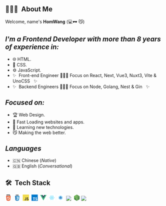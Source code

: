 ## 🦸🏻‍♂️ &nbsp;About Me

Welcome, name's **HomWang** (:computer::dark_sunglasses: :smirk_cat:)

## _I'm a Frontend Developer with more than 8 years of experience in:_

- :globe_with_meridians: HTML.
- :art: CSS.
- :gear: JavaScript.
- ✨ &nbsp;Front-end Engineer 🧑🏻‍💻 Focus on React, Next, Vue3, Nuxt3, Vite & UnoCSS &nbsp; ✨
- ✨ &nbsp;Backend Engineers 🧑🏻‍💻 Focus on Node, Golang, Nest & Gin &nbsp; ✨

## _Focused on:_
- :trophy: Web Design.
- :rocket: Fast Loading websites and apps.
- :closed_book: Learning new technologies.
- :smirk_cat: Making the web better.

## _Languages_
- 🇨🇳 Chinese (_Native_)
- 🇬🇧 English (_Conversational_)

## 🛠 &nbsp;Tech Stack
<code><img height="20" src="https://raw.githubusercontent.com/github/explore/80688e429a7d4ef2fca1e82350fe8e3517d3494d/topics/html/html.png"></code>&nbsp;
<code><img height="20" src="https://raw.githubusercontent.com/github/explore/80688e429a7d4ef2fca1e82350fe8e3517d3494d/topics/css/css.png"></code>&nbsp;
<code><img height="20" src="https://raw.githubusercontent.com/github/explore/80688e429a7d4ef2fca1e82350fe8e3517d3494d/topics/javascript/javascript.png"></code>&nbsp;
<code><img height="20" src="https://raw.githubusercontent.com/github/explore/80688e429a7d4ef2fca1e82350fe8e3517d3494d/topics/typescript/typescript.png"></code>&nbsp;
<code><img height="20" src="https://raw.githubusercontent.com/github/explore/80688e429a7d4ef2fca1e82350fe8e3517d3494d/topics/vue/vue.png"></code>&nbsp;
<code><img height="20" src="https://raw.githubusercontent.com/github/explore/80688e429a7d4ef2fca1e82350fe8e3517d3494d/topics/react/react.png"></code>&nbsp;
<code><img height="20" src="https://raw.githubusercontent.com/github/explore/80688e429a7d4ef2fca1e82350fe8e3517d3494d/topics/webpack/webpack.png"></code>&nbsp;
<code><img height="20" src="https://vitejs.dev/logo.svg"></code>&nbsp;
<code><img height="20" src="https://raw.githubusercontent.com/github/explore/80688e429a7d4ef2fca1e82350fe8e3517d3494d/topics/nodejs/nodejs.png"></code>
<code><img height="20" src="https://go.dev/favicon.ico"></code>&nbsp;
